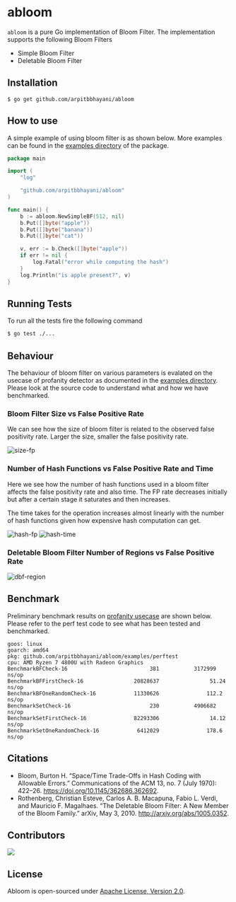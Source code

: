 abloom
===

`abloom` is a pure Go implementation of Bloom Filter. The implementation supports the following
Bloom Filters

- Simple Bloom Filter
- Deletable Bloom Filter

## Installation

```
$ go get github.com/arpitbbhayani/abloom
```

## How to use

A simple example of using bloom filter is as shown below. More examples can be found
in the [examples directory](https://github.com/arpitbbhayani/abloom/tree/master/examples/) of the package.

```go
package main

import (
	"log"

	"github.com/arpitbbhayani/abloom"
)

func main() {
	b := abloom.NewSimpleBF(512, nil)
	b.Put([]byte("apple"))
	b.Put([]byte("banana"))
	b.Put([]byte("cat"))

	v, err := b.Check([]byte("apple"))
	if err != nil {
		log.Fatal("error while computing the hash")
	}
	log.Println("is apple present?", v)
}
```

## Running Tests

To run all the tests fire the following command

```sh
$ go test ./...
```

## Behaviour

The behaviour of bloom filter on various parameters is evalated
on the usecase of profanity detector as documented in the
[examples directory](https://github.com/arpitbbhayani/abloom/tree/master/examples/profanity-detector). Please look at the source code to understand
what and how we have benchmarked.

### Bloom Filter Size vs False Positive Rate

We can see how the size of bloom filter is related to the observed false
positivity rate. Larger the size, smaller the false positivity rate.

![size-fp](https://user-images.githubusercontent.com/4745789/200518788-d545bc41-425b-47bf-a609-33b3a9ade34a.png)

### Number of Hash Functions vs False Positive Rate and Time

Here we see how the number of hash functions used in a bloom filter
affects the false positivity rate and also time. The FP rate decreases
initially but after a certain stage it saturates and then increases.

The time takes for the operation increases almost linearly with the
number of hash functions given how expensive hash computation can get.

![hash-fp](https://user-images.githubusercontent.com/4745789/200518773-76631419-a909-408e-9063-08a366218da2.png)
![hash-time](https://user-images.githubusercontent.com/4745789/200518783-835411e1-838e-4587-8b54-1de0acb54ca1.png)

### Deletable Bloom Filter Number of Regions vs False Positive Rate

![dbf-region](https://user-images.githubusercontent.com/4745789/200841018-dffcbeb3-d6be-43f8-a8da-e29ef28698a2.png)

## Benchmark

Preliminary benchmark results on [profanity usecase](https://github.com/arpitbbhayani/abloom/tree/master/examples/perftest) are shown below. Please refer to the perf test code to see what has been
tested and benchmarked.

```
goos: linux
goarch: amd64
pkg: github.com/arpitbbhayani/abloom/examples/perftest
cpu: AMD Ryzen 7 4800U with Radeon Graphics         
BenchmarkBFCheck-16                          381           3172999 ns/op
BenchmarkBFFirstCheck-16                20828637                51.24 ns/op
BenchmarkBFOneRandomCheck-16            11330626               112.2 ns/op
BenchmarkSetCheck-16                         230           4906682 ns/op
BenchmarkSetFirstCheck-16               82293306                14.12 ns/op
BenchmarkSetOneRandomCheck-16            6412029               178.6 ns/op
```

## Citations

- Bloom, Burton H. “Space/Time Trade-Offs in Hash Coding with Allowable Errors.” Communications of the ACM 13, no. 7 (July 1970): 422–26. https://doi.org/10.1145/362686.362692.
- Rothenberg, Christian Esteve, Carlos A. B. Macapuna, Fabio L. Verdi, and Mauricio F. Magalhaes. “The Deletable Bloom Filter: A New Member of the Bloom Family.” arXiv, May 3, 2010. http://arxiv.org/abs/1005.0352.

## Contributors

<a href = "https://github.com/arpitbbhayani/abloom/graphs/contributors">
  <img src = "https://contrib.rocks/image?repo=arpitbbhayani/abloom"/>
</a>

## License

Abloom is open-sourced under [Apache License, Version 2.0](LICENSE.md).
